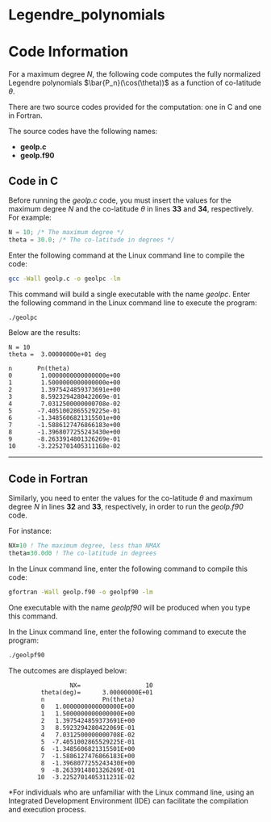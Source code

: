 # Legendre_polynomials

Code Information
================

For a maximum degree $N$, the following code computes the fully normalized Legendre polynomials $\bar{P_n}(\cos(\theta))$ as a function of co-latitude $\theta$.

There are two source codes provided for the computation: one in C and one in Fortran.

The source codes have the following names:

- **geolp.c**
- **geolp.f90**

Code in C
---------

Before running the *geolp.c* code, you must insert the values for the maximum degree $N$ and the co-latitude $\theta$ in lines **33** and **34**, respectively.
For example:

```c
N = 10; /* The maximum degree */
theta = 30.0; /* The co-latitude in degrees */
```

Enter the following command at the Linux command line to compile the code:

```bash
gcc -Wall geolp.c -o geolpc -lm
```

This command will build a single executable with the name *geolpc*. Enter the following command in the Linux command line to execute the program:

```bash
./geolpc
```

Below are the results:

```
N = 10
theta =  3.00000000e+01 deg

n       Pn(theta)       
0        1.0000000000000000e+00
1        1.5000000000000000e+00
2        1.3975424859373691e+00
3        8.5923294280422069e-01
4        7.0312500000000708e-02
5       -7.4051002865529225e-01
6       -1.3485606821315501e+00
7       -1.5886127476866183e+00
8       -1.3968077255243430e+00
9       -8.2633914801326269e-01
10      -3.2252701405311168e-02
```

---

Code in Fortran
---------------

Similarly, you need to enter the values for the co-latitude $\theta$ and maximum degree $N$ in lines **32** and **33**, respectively, in order to run the *geolp.f90* code.

For instance:

```fortran
NX=10 ! The maximum degree, less than NMAX
theta=30.0d0 ! The co-latitude in degrees
```

In the Linux command line, enter the following command to compile this code:

```bash
gfortran -Wall geolp.f90 -o geolpf90 -lm
```

One executable with the name *geolpf90* will be produced when you type this command.

In the Linux command line, enter the following command to execute the program:

```bash
./geolpf90
```

The outcomes are displayed below:

```
                 NX=                  10
         theta(deg)=      3.00000000E+01
         n                Pn(theta)
         0   1.0000000000000000E+00
         1   1.5000000000000000E+00
         2   1.3975424859373691E+00
         3   8.5923294280422069E-01
         4   7.0312500000000708E-02
         5  -7.4051002865529225E-01
         6  -1.3485606821315501E+00
         7  -1.5886127476866183E+00
         8  -1.3968077255243430E+00
         9  -8.2633914801326269E-01
        10  -3.2252701405311231E-02
```

*For individuals who are unfamiliar with the Linux command line, using an Integrated Development Environment (IDE) can facilitate the compilation and execution process.
